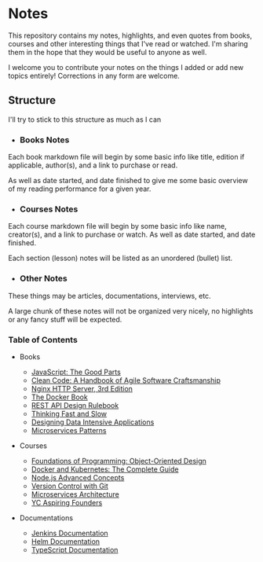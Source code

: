 # Notes

This repository contains my notes, highlights, and even quotes from books, courses and other interesting things that I've read or watched. I'm sharing them in the hope that they would be useful to anyone as well.

I welcome you to contribute your notes on the things I added or add new topics entirely! Corrections in any form are welcome.

## Structure

I'll try to stick to this structure as much as I can

- ### Books Notes

Each book markdown file will begin by some basic info like title, edition if applicable, author(s), and a link to purchase or read.

As well as date started, and date finished to give me some basic overview of my reading performance for a given year.

- ### Courses Notes

Each course markdown file will begin by some basic info like name, creator(s), and a link to purchase or watch. As well as date started, and date finished.

Each section (lesson) notes will be listed as an unordered (bullet) list.

- ### Other Notes

These things may be articles, documentations, interviews, etc.

A large chunk of these notes will not be organized very nicely, no highlights or any fancy stuff will be expected.

### Table of Contents

- Books
  - [JavaScript: The Good Parts](book-javaScript-the-good-parts.md)
  - [Clean Code: A Handbook of Agile Software Craftsmanship](book-clean-code.md)
  - [Nginx HTTP Server, 3rd Edition](book-nginx-http-server.md)
  - [The Docker Book](book-the-docker-book.md)
  - [REST API Design Rulebook](book-rest-api-rulebook.md)
  - [Thinking Fast and Slow](book-thinking-fast-and-slow.md)
  - [Designing Data Intensive Applications](book-designing-data-intensive-apps.md)
  - [Microservices Patterns](book-microservices-patterns.md)

- Courses
  - [Foundations of Programming: Object-Oriented Design](course-object-oriented-design.md)
  - [Docker and Kubernetes: The Complete Guide](course-docker-and-kubernetes.md)
  - [Node.js Advanced Concepts](course-nodejs-advanced-concepts.md)
  - [Version Control with Git](course-atlassian-version-control.md)
  - [Microservices Architecture](course-microservices-architecture.md)
  - [YC Aspiring Founders](course-yc-aspiring-founders.md)

- Documentations
  - [Jenkins Documentation](doc-jenkins.md)
  - [Helm Documentation](doc-helm.md)
  - [TypeScript Documentation](doc-typescript.md)
